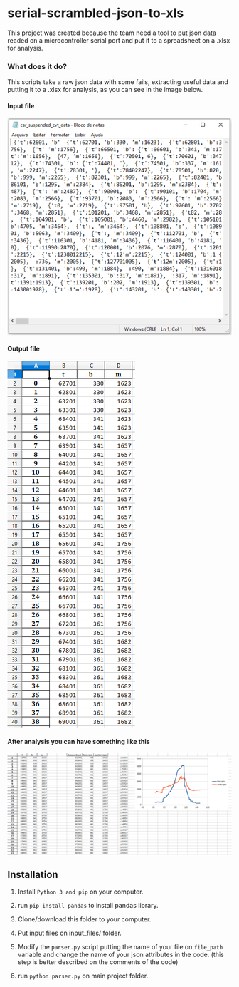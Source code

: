 
# serial-scrambled-json-to-xls

This project was created because the team need a tool to put json data readed on a microcontroller serial port and put it to a spreadsheet on a .xlsx for analysis.

### What does it do?  

This scripts take a raw json data with some fails, extracting useful data and putting it to a .xlsx for analysis, as you can see in the image below.

#### Input file  

![screenshot](https://github.com/LondriBaja/serial-scrambled-json-to-xls/blob/master/screenshots/input_file.PNG)

#### Output file  
![screenshot](https://github.com/LondriBaja/serial-scrambled-json-to-xls/blob/master/screenshots/output_file.PNG)

#### After analysis you can have something like this
![screenshot](https://github.com/LondriBaja/serial-scrambled-json-to-xls/blob/master/screenshots/manipulated_file.PNG)

## Installation

1. Install `Python 3 and pip` on your computer.

2. run `pip install pandas` to install pandas library.

3. Clone/download this folder to your computer.

4. Put input files on input_files/ folder.

5. Modify the `parser.py` script putting the name of your file on `file_path` variable and change the name of your json attributes in the code. (this step is better described on the comments of the code)

4. run `python parser.py` on main project folder.


